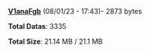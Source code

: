 [**V1anaFgb**](/data/V1anaFgb.txt) (08/01/23 - 17:43)- 2873 bytes

**Total Datas**: 3335

**Total Size**: 21.14 MB / 21.1 MB